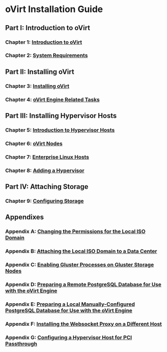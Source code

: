 # oVirt Installation Guide

## Part I: Introduction to oVirt

### Chapter 1: [Introduction to oVirt](chap-Introduction_to_oVirt)

### Chapter 2: [System Requirements](chap-System_Requirements)

## Part II: Installing oVirt

### Chapter 3: [Installing oVirt](chap-Installing_oVirt)

### Chapter 4: [oVirt Engine Related Tasks](chap-oVirt_Engine_Related_Tasks)

## Part III: Installing Hypervisor Hosts

### Chapter 5: [Introduction to Hypervisor Hosts](chap-Introduction_to_Hypervisor_Hosts)

### Chapter 6: [oVirt Nodes](chap-oVirt_Nodes)

### Chapter 7: [Enterprise Linux Hosts](chap-Enterprise_Linux_Hosts)

### Chapter 8: [Adding a Hypervisor](chap-Adding_a_Hypervisor)

## Part IV: Attaching Storage

### Chapter 9: [Configuring Storage](chap-Configuring_Storage)

## Appendixes

### Appendix A: [Changing the Permissions for the Local ISO Domain](appe-Changing_the_Permissions_for_the_Local_ISO_Domain)

### Appendix B: [Attaching the Local ISO Domain to a Data Center](appe-Attaching_the_Local_ISO_Domain_to_a_Data_Center)

### Appendix C: [Enabling Gluster Processes on Gluster Storage Nodes](appe-Enabling_Gluster_Processes_on_Gluster_Storage_Nodes)

### Appendix D: [Preparing a Remote PostgreSQL Database for Use with the oVirt Engine](appe-Preparing_a_Remote_PostgreSQL_Database_for_Use_with_the_oVirt_Engine)

### Appendix E: [Preparing a Local Manually-Configured PostgreSQL Database for Use with the oVirt Engine](appe-Preparing_a_Local_Manually-Configured_PostgreSQL_Database_for_Use_with_the_oVirt_Engine)

### Appendix F: [Installing the Websocket Proxy on a Different Host](appe-Installing_the_Websocket_Proxy_on_a_different_host)

### Appendix G: [Configuring a Hypervisor Host for PCI Passthrough](appe-Configuring_a_Hypervisor_Host_for_PCI_Passthrough)
